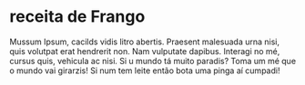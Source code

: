 # receita de Frango
Mussum Ipsum, cacilds vidis litro abertis. Praesent malesuada urna nisi, quis volutpat erat hendrerit non. Nam vulputate dapibus. Interagi no mé, cursus quis, vehicula ac nisi. Si u mundo tá muito paradis? Toma um mé que o mundo vai girarzis! Si num tem leite então bota uma pinga aí cumpadi!
